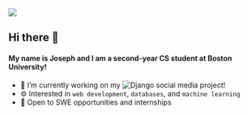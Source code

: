 <a href= "https://www.linkedin.com/in/marotta-joseph/">
    <img src="https://img.shields.io/badge/LinkedIn-0077B5?style=for-the-badge&logo=linkedin&logoColor=white"/>
  </a>
  
## Hi there 👋
#### My name is Joseph and I am a second-year CS student at Boston University!

- 🔭 I’m currently working on my ![Django social media project!]([github.com](https://github.com/marotta-j/django-social-media))
- ⚙️ Interested in `web development`, `databases`, and `machine learning`
- 🌱 Open to SWE opportunities and internships

